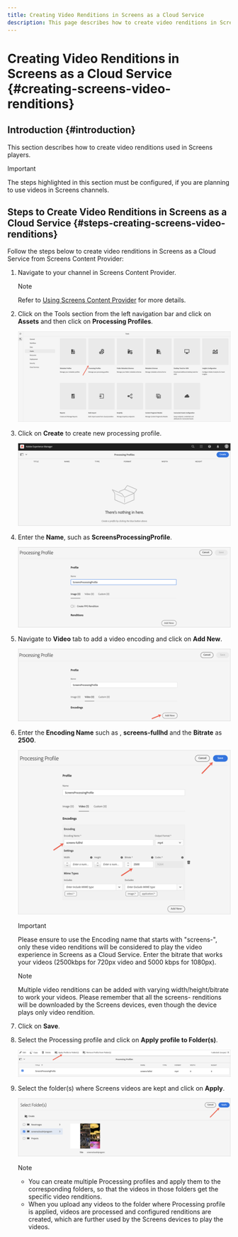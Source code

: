 ```yaml
---
title: Creating Video Renditions in Screens as a Cloud Service
description: This page describes how to create video renditions in Screens as a Cloud Service.
---
```


# Creating Video Renditions in Screens as a Cloud Service {#creating-screens-video-renditions}

## Introduction {#introduction}

This section describes how to create video renditions used in Screens players. 

>[!IMPORTANT]
>The steps  highlighted in this section must be configured, if you are planning to use videos in Screens channels.

## Steps to Create Video Renditions in Screens as a Cloud Service {#steps-creating-screens-video-renditions}

Follow the steps below to create video renditions in Screens as a Cloud Service from Screens Content Provider:

1. Navigate to your channel in Screens Content Provider.

   >[!NOTE]
   >Refer to [Using Screens Content Provider](https://experienceleague.adobe.com/docs/experience-manager-cloud-service/screens-as-cloud-service/configure-screens-cloud/using-screens-content-provider.html?lang=en#screens-content-provider) for  more details.

1. Click on the Tools section from the left navigation bar and click on **Assets** and then click on **Processing Profiles**.

    ![](/help/screens-cloud/assets/configure/screens-cp-3.png)

1. Click on **Create** to create new processing profile.

   ![](/help/screens-cloud/assets/configure/screens-video-2.png)

1. Enter the **Name**, such as **ScreensProcessingProfile**.

   ![](/help/screens-cloud/assets/configure/screens-video-3.png)

1. Navigate to **Video** tab to add a video encoding and click on **Add New**.

   ![](/help/screens-cloud/assets/configure/screens-video-4a.png)

1. Enter the **Encoding Name** such as , **screens-fullhd** and the **Bitrate** as **2500**.

   ![](/help/screens-cloud/assets/configure/screens-video-4.png)

   >[!IMPORTANT]
   >Please ensure to use the Encoding name that starts with "screens-", only these video renditions will be considered to play the video experience in Screens as a Cloud Service. Enter the bitrate that works your videos (2500kbps for 720px video and 5000 kbps for 1080px).

   >[!NOTE]
   >Multiple video renditions can be added with varying width/height/bitrate to work your videos. Please remember that all the screens- renditions will be downloaded by the Screens devices, even though the device plays only video rendition.

1. Click on **Save**.

1. Select the Processing profile and click on **Apply profile to Folder(s)**.

   ![](/help/screens-cloud/assets/configure/screens-video-5.png)

1. Select the folder(s) where Screens videos are kept and click on **Apply**.

   ![](/help/screens-cloud/assets/configure/screens-video-6.png)

   >[!NOTE]
   >* You can create multiple Processing profiles and apply them to the corresponding folders, so that the videos in those folders get the specific video renditions.
   >* When you upload any videos to the folder where Processing profile is applied, videos are processed and configured renditions are created, which are further used by the Screens devices to play the videos.


